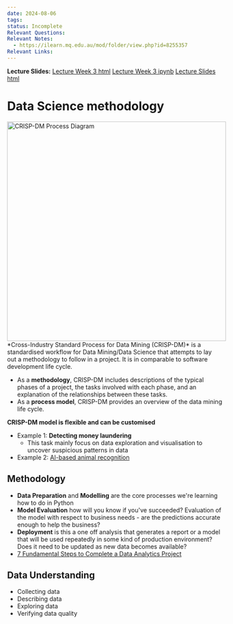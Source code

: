 ```yaml
---
date: 2024-08-06
tags: 
status: Incomplete
Relevant Questions: 
Relevant Notes:
  - https://ilearn.mq.edu.au/mod/folder/view.php?id=8255357
Relevant Links:
---
```

**Lecture Slides:**
[Lecture Week 3 html](Attachments/Lecture_Week_3.html)
[Lecture Week 3 ipynb](Attachments/Lecture_Week_3.ipynb)
[Lecture Slides html](Attachments/Lecture_Week_3.slides.html)

# Data Science methodology
<div style="float: left">
<a title="By Kenneth Jensen [CC BY-SA 3.0 (http://creativecommons.org/licenses/by-sa/3.0)], via Wikimedia Commons" href="https://commons.wikimedia.org/wiki/File%3ACRISP-DM_Process_Diagram.png"><img width="512" alt="CRISP-DM Process Diagram" src="https://upload.wikimedia.org/wikipedia/commons/thumb/b/b9/CRISP-DM_Process_Diagram.png/512px-CRISP-DM_Process_Diagram.png"/></a>
</div>
*Cross-Industry Standard Process for Data Mining (CRISP-DM)* is a standardised workflow for Data Mining/Data Science that attempts to lay out a methodology to follow in a project. It is in comparable to software development life cycle. 

- As a **methodology**, CRISP-DM includes descriptions of the typical phases of a project, the tasks involved with each phase, and an explanation of the relationships between these tasks.
- As a **process model**, CRISP-DM provides an overview of the data mining life cycle.

**CRISP-DM model is flexible and can be customised**
- Example 1: **Detecting money laundering**
	- This task mainly focus on data exploration and visualisation to uncover suspicious patterns in data
- Example 2: [AI-based animal recognition](https://siwalusoftware.com/)

## Methodology
- **Data Preparation** and **Modelling** are the core processes we're learning how to do in Python
- **Model Evaluation** how will you know if you've succeeded? Evaluation of the model with respect to business needs - are the predictions accurate enough to help the business?
- **Deployment** is this a one off analysis that generates a report or a model that will be used repeatedly in some kind of production environment? Does it need to be updated as new data becomes available?
- [7 Fundamental Steps to Complete a Data Analytics Project](https://blog.dataiku.com/2019/07/04/fundamental-steps-data-project-success)

## Data Understanding
- Collecting data
- Describing data
- Exploring data
- Verifying data quality